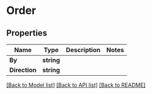 # Order

## Properties

Name | Type | Description | Notes
------------ | ------------- | ------------- | -------------
**By** | **string** |  | 
**Direction** | **string** |  | 

[[Back to Model list]](../README.md#documentation-for-models) [[Back to API list]](../README.md#documentation-for-api-endpoints) [[Back to README]](../README.md)


